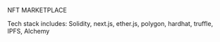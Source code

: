 NFT MARKETPLACE

Tech stack includes: Solidity, next.js, ether.js, polygon, hardhat, truffle, IPFS, Alchemy
